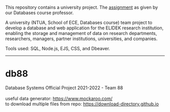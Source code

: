 This repository contains a university project. The [assignment](https://github.com/leftkarak/ELIDEK-Databases-Assignment-2021/tree/main/Assigment) as given by our Databases course professor.

A university (NTUA, School of ECE, Databases course) team project to develop a database and web application for the ELIDEK research institution, enabling the storage and management of data on research departments, researchers, managers, partner institutions, universities, and companies.

Tools used: SQL, Node.js, EJS, CSS, and Dbeaver.

----------------------------------------------------------------------------------------------

# db88
Database Systems Official Project 2021-2022 - Team 88 <br /> <br />
useful data generator: https://www.mockaroo.com/ <br />
to download multiple files from repo: https://download-directory.github.io <br />

